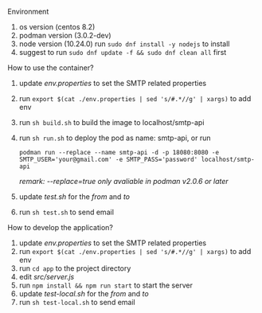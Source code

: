 Environment

1. os version (centos 8.2)
2. podman version (3.0.2-dev)
3. node version (10.24.0) run `sudo dnf install -y nodejs` to install
4. suggest to run `sudo dnf update -f && sudo dnf clean all` first


How to use the container?

1. update *env.properties* to set the SMTP related properties
2. run `export $(cat ./env.properties | sed 's/#.*//g' | xargs)` to add env
3. run `sh build.sh` to build the image to localhost/smtp-api
4. run `sh run.sh` to deploy the pod as name: smtp-api, or run
   
   `
   podman run --replace --name smtp-api -d -p 18080:8080 -e SMTP_USER='your@gmail.com' -e SMTP_PASS='password' localhost/smtp-api
   `
   
   *remark: --replace=true only avaliable in podman v2.0.6 or later*
6. update *test.sh* for the *from* and *to*
7. run `sh test.sh` to send email


How to develop the application?

1. update *env.properties* to set the SMTP related properties
2. run `export $(cat ./env.properties | sed 's/#.*//g' | xargs)` to add env
3. run `cd app` to the project directory
4. edit *src/server.js*
5. run `npm install && npm run start` to start the server
6. update *test-local.sh* for the *from* and *to*
7. run `sh test-local.sh` to send email
